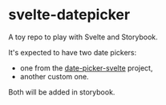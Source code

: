 # svelte-datepicker

A toy repo to play with Svelte and Storybook. 

It's expected to have two date pickers:
- one from the [date-picker-svelte](https://www.npmjs.com/package/date-picker-svelte) project,
- another custom one.

Both will be added in storybook.
